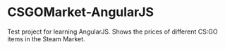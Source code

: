 # CSGOMarket-AngularJS
Test project for learning AngularJS. Shows the prices of different CS:GO items in the Steam Market.
